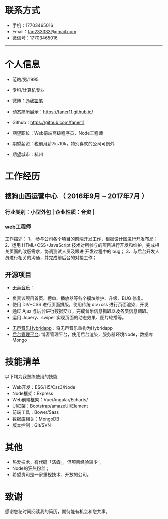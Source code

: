 # 联系方式

- 手机：17703465016
- Email：fan233333@gmail.com 
- 微信号：17703465016

---

# 个人信息

 - 范皓/男/1995 
 - 专科/计算机专业
 - 微博：[@我铅笔](http://weibo.com/hellohaozi?refer_flag=1001030102_)
 - 动态简历展示：https://faner11.github.io/
 - Github：https://github.com/faner11 

 - 期望职位：Web前端高级程序员，Node工程师
 - 期望薪资：税前月薪7k~10k，特别喜欢的公司可例外
 - 期望城市：杭州

# 工作经历
## 搜狗山西运营中心 （ 2016年9月 ~ 2017年7月 ）
### 行业类别：小型外包 | 企业性质：合资 | 
### web工程师 
工作描述：
1、 参与公司各个项目的前端开发工作，根据设计图进行开发布局；
2、运用 HTML+CSS+JavaScript 技术对所参与的项目进行开发和维护，完成相关页面的改版需求，协调测试人员及跟进
开发过程中的 bug；
3、与后台开发人员进行相关的沟通，并完成前后台的对接工作；



## 开源项目
- [无声音乐](https://github.com/faner11/free)：
+ 负责该项目首页、榜单、播放器等各个模块维护、升级、BUG 修复。
+ 使用 DIV+CSS 进行页面排版，使用传统 div+css 进行页面渲染、开发
+ 通过 Ajax 与后台进行数据交互，完成音乐信息抓取以及各类信息调取。
+ 运用 Jquery、swiper 实现页面的动态效果、图片轮播等。
- [无声音乐Hybridapp](https://github.com/faner11/WSHybrid)：将无声音乐重构为Hybridapp
- [后台管理平台](https://github.com/faner11/Admin): 博客管理平台，使用后台渲染，服务器环境Node，数据库Mongo

# 技能清单

以下均为我熟练使用的技能

- Web开发：ES6/H5/Css3/Node
- Node框架：Express
- Web前端框架：Vue/Angular/Echarts/
- UI框架：Bootstrap/amazeUI/Element
- 前端工具：Bower/Sass
- 数据库相关：MongoDB
- 版本控制：Git/SVN

# 其他
- 热爱技术，有代码「洁癖」，但项目经验较少；
- Node的狂热粉丝；
- 希望贵司是一家重视技术、开放的公司。

# 致谢
感谢您花时间阅读我的简历，期待能有机会和您共事。
